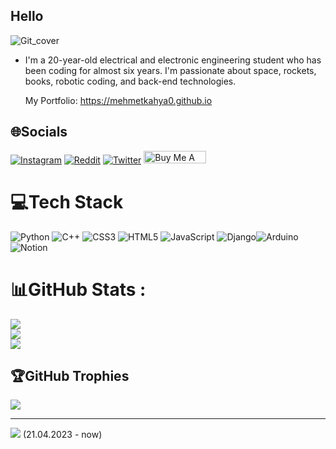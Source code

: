 ## Hello
![Git_cover](https://github.com/user-attachments/assets/3fa5f793-1907-49a9-a3aa-09804037ac87)


  - I'm a 20-year-old electrical and electronic engineering student who has been coding for almost six years. I'm passionate about space, rockets, books, robotic coding, and back-end technologies.

    My Portfolio: https://mehmetkahya0.github.io
    
## 🌐Socials
[![Instagram](https://img.shields.io/badge/Instagram-%23E4405F.svg?logo=Instagram&logoColor=white)](https://instagram.com/mehmettkahya) [![Reddit](https://img.shields.io/badge/Reddit-%23FF4500.svg?logo=Reddit&logoColor=white)](https://reddit.com/user/mehmettkahya) [![Twitter](https://img.shields.io/badge/Twitter-%231DA1F2.svg?logo=Twitter&logoColor=white)](https://twitter.com/mehmett_kahya) 
<a href="https://www.buymeacoffee.com/mehmetkahy1" target="_blank"><img src="https://cdn.buymeacoffee.com/buttons/default-orange.png" alt="Buy Me A Coffee" height="20" width="100"></a>


# 💻Tech Stack
![Python](https://img.shields.io/badge/python-3670A0?style=for-the-badge&logo=python&logoColor=ffdd54) ![C++](https://img.shields.io/badge/c++-%2300599C.svg?style=for-the-badge&logo=c%2B%2B&logoColor=white) ![CSS3](https://img.shields.io/badge/css3-%231572B6.svg?style=for-the-badge&logo=css3&logoColor=white) ![HTML5](https://img.shields.io/badge/html5-%23E34F26.svg?style=for-the-badge&logo=html5&logoColor=white) ![JavaScript](https://img.shields.io/badge/javascript-%23323330.svg?style=for-the-badge&logo=javascript&logoColor=%23F7DF1E) ![Django](https://img.shields.io/badge/django-%23092E20.svg?style=for-the-badge&logo=django&logoColor=white)![Arduino](https://img.shields.io/badge/-Arduino-00979D?style=for-the-badge&logo=Arduino&logoColor=white) ![Notion](https://img.shields.io/badge/Notion-%23000000.svg?style=for-the-badge&logo=notion&logoColor=white)
# 📊GitHub Stats :
![](https://github-readme-stats.vercel.app/api?username=mehmetkahya0&theme=default&hide_border=false&include_all_commits=false&count_private=true)<br/>
![](https://github-readme-streak-stats.herokuapp.com/?user=mehmetkahya0&theme=default&hide_border=false)<br/>
![](https://github-readme-stats.vercel.app/api/top-langs/?username=mehmetkahya0&theme=default&hide_border=false&include_all_commits=false&count_private=true&layout=compact)

## 🏆GitHub Trophies
![](https://github-trophies.vercel.app/?username=mehmetkahya0&theme=flat&no-frame=false&no-bg=false&margin-w=4)

---
[![](https://visitcount.itsvg.in/api?id=mehmetkahya0&icon=0&color=1)](https://visitcount.itsvg.in) (21.04.2023 - now)
